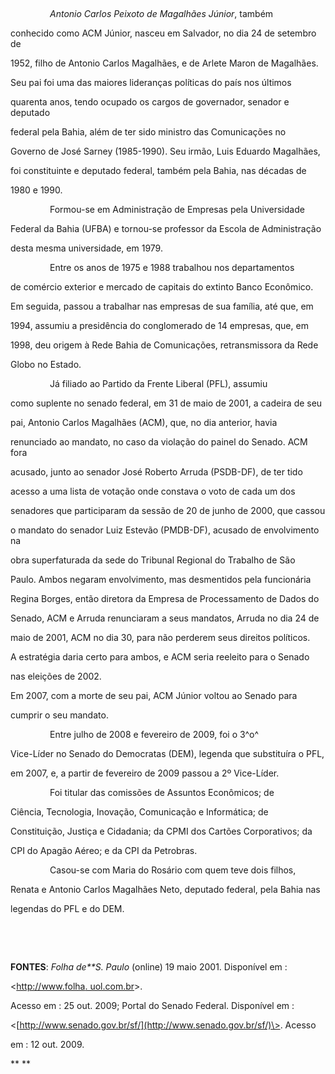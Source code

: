 

 



                *Antonio Carlos Peixoto de Magalhães Júnior*, também

conhecido como ACM Júnior, nasceu em Salvador, no dia 24 de setembro de

1952, filho de Antonio Carlos Magalhães, e de Arlete Maron de Magalhães.

Seu pai foi uma das maiores lideranças políticas do país nos últimos

quarenta anos, tendo ocupado os cargos de governador, senador e deputado

federal pela Bahia, além de ter sido ministro das Comunicações no

Governo de José Sarney (1985-1990). Seu irmão, Luis Eduardo Magalhães,

foi constituinte e deputado federal, também pela Bahia, nas décadas de

1980 e 1990.



                Formou-se em Administração de Empresas pela Universidade

Federal da Bahia (UFBA) e tornou-se professor da Escola de Administração

desta mesma universidade, em 1979.



                Entre os anos de 1975 e 1988 trabalhou nos departamentos

de comércio exterior e mercado de capitais do extinto Banco Econômico.

Em seguida, passou a trabalhar nas empresas de sua família, até que, em

1994, assumiu a presidência do conglomerado de 14 empresas, que, em

1998, deu origem à Rede Bahia de Comunicações, retransmissora da Rede

Globo no Estado.



                Já filiado ao Partido da Frente Liberal (PFL), assumiu

como suplente no senado federal, em 31 de maio de 2001, a cadeira de seu

pai, Antonio Carlos Magalhães (ACM), que, no dia anterior, havia

renunciado ao mandato, no caso da violação do painel do Senado. ACM fora

acusado, junto ao senador José Roberto Arruda (PSDB-DF), de ter tido

acesso a uma lista de votação onde constava o voto de cada um dos

senadores que participaram da sessão de 20 de junho de 2000, que cassou

o mandato do senador Luiz Estevão (PMDB-DF), acusado de envolvimento na

obra superfaturada da sede do Tribunal Regional do Trabalho de São

Paulo. Ambos negaram envolvimento, mas desmentidos pela funcionária

Regina Borges, então diretora da Empresa de Processamento de Dados do

Senado, ACM e Arruda renunciaram a seus mandatos, Arruda no dia 24 de

maio de 2001, ACM no dia 30, para não perderem seus direitos políticos.

A estratégia daria certo para ambos, e ACM seria reeleito para o Senado

nas eleições de 2002.



Em 2007, com a morte de seu pai, ACM Júnior voltou ao Senado para

cumprir o seu mandato.



                Entre julho de 2008 e fevereiro de 2009, foi o 3^o^

Vice-Líder no Senado do Democratas (DEM), legenda que substituíra o PFL,

em 2007, e, a partir de fevereiro de 2009 passou a 2º Vice-Líder.



                Foi titular das comissões de Assuntos Econômicos; de

Ciência, Tecnologia, Inovação, Comunicação e Informática; de

Constituição, Justiça e Cidadania; da CPMI dos Cartões Corporativos; da

CPI do Apagão Aéreo; e da CPI da Petrobras.



                Casou-se com Maria do Rosário com quem teve dois filhos,

Renata e Antonio Carlos Magalhães Neto, deputado federal, pela Bahia nas

legendas do PFL e do DEM.



 



 



**FONTES**: *Folha de**S. Paulo* (online) 19 maio 2001. Disponível em :

\<[http://www.folha. uol.com.br](http://www.%20folha.%20uol.com.br/)\>.

Acesso em : 25 out. 2009; Portal do Senado Federal. Disponível em :

\<[http://www.senado.gov.br/sf/](http://www.senado.gov.br/sf/)\>. Acesso

em : 12 out. 2009.   



** **

